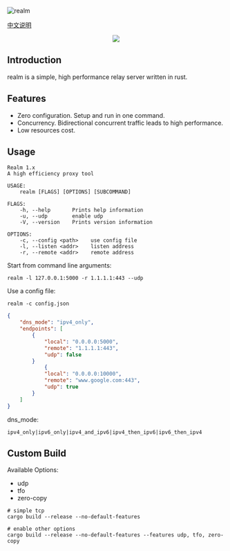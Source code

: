 ![realm](https://github.com/zhboner/realm/workflows/realm/badge.svg)

[中文说明](https://zhb.me/realm)

<p align="center"><img src="https://raw.githubusercontent.com/zhboner/realm/master/realm.png"/></p>

## Introduction

realm is a simple, high performance relay server written in rust.

## Features
- Zero configuration. Setup and run in one command.
- Concurrency. Bidirectional concurrent traffic leads to high performance.
- Low resources cost.

## Usage
```shell
Realm 1.x
A high efficiency proxy tool

USAGE:
    realm [FLAGS] [OPTIONS] [SUBCOMMAND]

FLAGS:
    -h, --help       Prints help information
    -u, --udp        enable udp
    -V, --version    Prints version information

OPTIONS:
    -c, --config <path>    use config file
    -l, --listen <addr>    listen address
    -r, --remote <addr>    remote address
```

Start from command line arguments:
```shell
realm -l 127.0.0.1:5000 -r 1.1.1.1:443 --udp
```

Use a config file:
```shell
realm -c config.json
```
```json
{
	"dns_mode": "ipv4_only",
	"endpoints": [
		{
			"local": "0.0.0.0:5000",
			"remote": "1.1.1.1:443",
			"udp": false
		}
        	{
			"local": "0.0.0.0:10000",
			"remote": "www.google.com:443",
			"udp": true
		}
	]
}
```
dns_mode:
```
ipv4_only|ipv6_only|ipv4_and_ipv6|ipv4_then_ipv6|ipv6_then_ipv4
```

## Custom Build
Available Options:
- udp
- tfo
- zero-copy

```shell
# simple tcp
cargo build --release --no-default-features

# enable other options
cargo build --release --no-default-features --features udp, tfo, zero-copy
```
